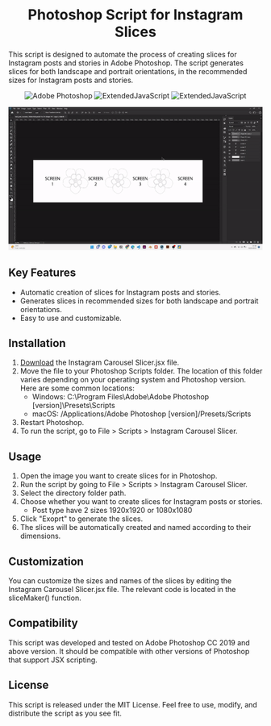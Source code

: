 <h1 align="center">Photoshop Script for Instagram Slices</h1>

<p>This script is designed to automate the process of creating slices for Instagram posts and stories in Adobe Photoshop. The script generates slices for both landscape and portrait orientations, in the recommended sizes for Instagram posts and stories.</p>

<p align="center">
  <img src="https://img.shields.io/badge/Adobe%20Photoshop-31A8FF?style=for-the-badge&logo=Adobe%20Photoshop&logoColor=black"
         alt="Adobe Photoshop">
  <img src="https://img.shields.io/badge/JavaScript-F7DF1E?style=for-the-badge&logo=javascript&logoColor=black"
         alt="ExtendedJavaScript">
  <img src="http://ForTheBadge.com/images/badges/built-with-love.svg"
         alt="ExtendedJavaScript">
</p>

![](https://github.com/claupereirajr/photoshop_instagram_slicer/blob/f1c503fb2ff2d31499f8139dfcd6386c67c20728/recoderd_tutorial.gif)

## Key Features

- Automatic creation of slices for Instagram posts and stories.
- Generates slices in recommended sizes for both landscape and portrait orientations.
- Easy to use and customizable.

## Installation

1. [Download](https://github.com/claupereirajr/photoshop_instagram_slicer/blob/7b814f2762b2d56a889980cd4c154966ca733439/Insta%20Carousel%20Slicer.jsx) the Instagram Carousel Slicer.jsx file.
2. Move the file to your Photoshop Scripts folder. The location of this folder varies depending on your operating system and Photoshop version. Here are some common locations:
   - Windows: C:\Program Files\Adobe\Adobe Photoshop [version]\Presets\Scripts
   - macOS: /Applications/Adobe Photoshop [version]/Presets/Scripts
3. Restart Photoshop.
4. To run the script, go to File > Scripts > Instagram Carousel Slicer.

## Usage

1. Open the image you want to create slices for in Photoshop.
2. Run the script by going to File > Scripts > Instagram Carousel Slicer.
3. Select the directory folder path.
4. Choose whether you want to create slices for Instagram posts or stories.
   - Post type have 2 sizes 1920x1920 or 1080x1080
5. Click "Exoprt" to generate the slices.
6. The slices will be automatically created and named according to their dimensions.

## Customization

You can customize the sizes and names of the slices by editing the Instagram Carousel Slicer.jsx file. The relevant code is located in the sliceMaker() function.

## Compatibility

This script was developed and tested on Adobe Photoshop CC 2019 and above version. It should be compatible with other versions of Photoshop that support JSX scripting.

## License

This script is released under the MIT License. Feel free to use, modify, and distribute the script as you see fit.
